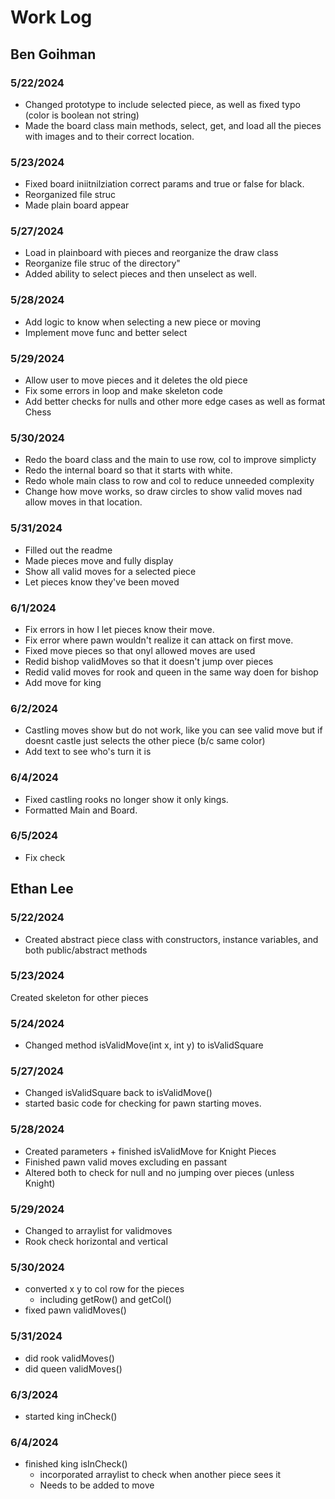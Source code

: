 # Work Log

## Ben Goihman

### 5/22/2024
- Changed prototype to include selected piece, as well as fixed typo (color is boolean not string)
- Made the board class main methods, select, get, and load all the pieces with images and to their correct location.

### 5/23/2024

- Fixed board iniitnilziation correct params and true or false for black. 
- Reorganized file struc
- Made plain board appear

### 5/27/2024
- Load in plainboard with pieces and reorganize the draw class
- Reorganize file struc of the directory"
- Added ability to select pieces and then unselect as well.

### 5/28/2024
- Add logic to know when selecting a new piece or moving
- Implement move func and better select

### 5/29/2024
- Allow user to move pieces and it deletes the old piece
- Fix some errors in loop and make skeleton code
- Add better checks for nulls and other more edge cases as well as format Chess

### 5/30/2024

- Redo the board class and the main to use row, col to improve simplicty
- Redo the internal board so that it starts with white.
- Redo whole main class to row and col to reduce unneeded complexity
- Change how move works, so draw circles to show valid moves nad allow moves in that location.
### 5/31/2024

- Filled out the readme
- Made pieces move and fully display
- Show all valid moves for a selected piece
- Let pieces know they've been moved

### 6/1/2024
- Fix errors in how I let pieces know their move.
- Fix error where pawn wouldn't realize it can attack on first move. 
- Fixed move pieces so that onyl allowed moves are used
- Redid bishop validMoves so that it doesn't jump over pieces
- Redid valid moves for rook and queen in the same way doen for bishop
- Add move for king

### 6/2/2024
- Castling moves show but do not work, like you can see valid move but if doesnt castle just selects the other piece (b/c same color)
- Add text to see who's turn it is

### 6/4/2024
- Fixed castling rooks no longer show it only kings.
- Formatted Main and Board.

### 6/5/2024
- Fix check
## Ethan Lee

### 5/22/2024
- Created abstract piece class with constructors, instance variables, and both public/abstract methods

### 5/23/2024
Created skeleton for other pieces

### 5/24/2024
- Changed method isValidMove(int x, int y) to isValidSquare

### 5/27/2024
- Changed isValidSquare back to isValidMove()
- started basic code for checking for pawn starting moves.

### 5/28/2024
- Created parameters + finished isValidMove for Knight Pieces
- Finished pawn valid moves excluding en passant
- Altered both to check for null and no jumping over pieces (unless Knight)


### 5/29/2024
- Changed to arraylist for validmoves 
- Rook check horizontal and vertical


### 5/30/2024
- converted x y to col row for the pieces
	- including getRow() and getCol()
- fixed pawn validMoves()

### 5/31/2024
- did rook validMoves()
- did queen validMoves()

### 6/3/2024
- started king inCheck()

### 6/4/2024 
- finished king isInCheck()
  	- incorporated arraylist to check when another piece sees it
  	- Needs to be added to move
